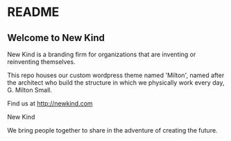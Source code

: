 # README #

## Welcome to New Kind ##

New Kind is a branding firm for organizations that are inventing or reinventing themselves.

This repo houses our custom wordpress theme named 'Milton', named after the architect who build the structure in which we physically work every day, G. Milton Small.

Find us at http://newkind.com

New Kind

We bring people together
to share in the adventure
of creating the future.

